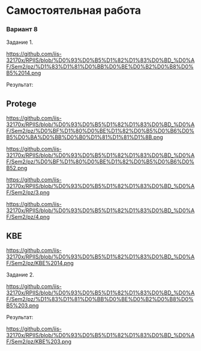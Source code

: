 # Самостоятельная работа
### Вариант 8

Задание 1. 

https://github.com/iis-32170x/RPIIS/blob/%D0%93%D0%B5%D1%82%D1%83%D0%BD_%D0%AF/Sem2/pz/%D1%83%D1%81%D0%BB%D0%BE%D0%B2%D0%B8%D0%B5%2014.png

Результат:

## Protege

https://github.com/iis-32170x/RPIIS/blob/%D0%93%D0%B5%D1%82%D1%83%D0%BD_%D0%AF/Sem2/pz/%D0%BF%D1%80%D0%BE%D1%82%D0%B5%D0%B6%D0%B5%D0%BA%D0%BB%D0%B0%D1%81%D1%81%D1%8B.png

https://github.com/iis-32170x/RPIIS/blob/%D0%93%D0%B5%D1%82%D1%83%D0%BD_%D0%AF/Sem2/pz/%D0%BF%D1%80%D0%BE%D1%82%D0%B5%D0%B6%D0%B52.png

https://github.com/iis-32170x/RPIIS/blob/%D0%93%D0%B5%D1%82%D1%83%D0%BD_%D0%AF/Sem2/pz/3.png

https://github.com/iis-32170x/RPIIS/blob/%D0%93%D0%B5%D1%82%D1%83%D0%BD_%D0%AF/Sem2/pz/4.png

## KBE

https://github.com/iis-32170x/RPIIS/blob/%D0%93%D0%B5%D1%82%D1%83%D0%BD_%D0%AF/Sem2/pz/KBE%2014.png

Задание 2.

https://github.com/iis-32170x/RPIIS/blob/%D0%93%D0%B5%D1%82%D1%83%D0%BD_%D0%AF/Sem2/pz/%D1%83%D1%81%D0%BB%D0%BE%D0%B2%D0%B8%D0%B5%203.png

Результат:

https://github.com/iis-32170x/RPIIS/blob/%D0%93%D0%B5%D1%82%D1%83%D0%BD_%D0%AF/Sem2/pz/KBE%203.png

